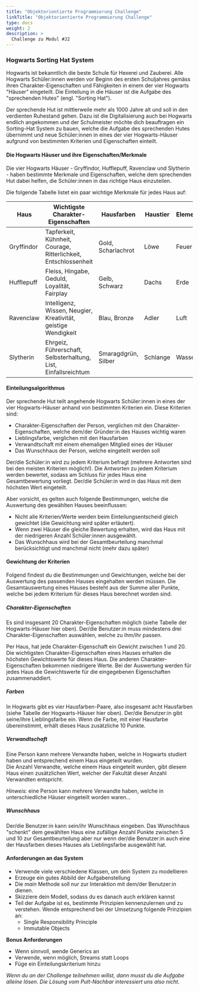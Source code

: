 ```yaml
---
title: "Objektorientierte Programmierung Challenge"
linkTitle: "Objektorientierte Programmierung Challenge"
type: docs
weight: 2
description: >
  Challenge zu Modul #J2
---
```


### Hogwarts Sorting Hat System

Hogwarts ist bekanntlich die beste Schule für Hexerei und Zauberei.
Alle Hogwarts Schüler:innen werden vor Beginn des ersten Schuljahres gemäss ihren
Charakter-Eigenschaften und Fähigkeiten in einem der vier Hogwarts "Häuser" eingeteilt.
Die Einteilung in die Häuser ist die Aufgabe des "sprechenden Hutes" (engl. "Sorting Hat").

Der sprechende Hut ist mittlerweile mehr als 1000 Jahre alt und soll in den verdienten Ruhestand gehen.
Dazu ist die Digitalisierung auch bei Hogwarts endlich angekommen und der Schulmeister möchte dich beauftragen
ein Sorting-Hat System zu bauen, welche die Aufgabe des sprechenden Hutes übernimmt und neue Schüler:innen
in eines der vier Hogwarts-Häuser aufgrund von bestimmten Kriterien und Eigenschaften einteilt.

#### Die Hogwarts Häuser und ihre Eigenschaften/Merkmale

Die vier Hogwarts Häuser - Gryffindor, Hufflepuff, Ravenclaw und Slytherin - haben bestimmte Merkmale
und Eigenschaften, welche dem sprechenden Hut dabei helfen, die Schüler:innen in das richtige Haus einzuteilen.

Die folgende Tabelle listet ein paar wichtige Merkmale für jedes Haus auf:

| Haus       | Wichtigste Charakter-Eigenschaften                              | Hausfarben          | Haustier | Element | Gründer:in        | Anzahl Schüler:innen |
| ---------- | --------------------------------------------------------------- | ------------------- | -------- | ------- | ----------------- | -------------------- |
| Gryffindor | Tapferkeit, Kühnheit, Courage, Ritterlichkeit, Entschlossenheit | Gold, Scharlachrot  | Löwe     | Feuer   | Godric Gryffindor | 31                   |
| Hufflepuff | Fleiss, Hingabe, Geduld, Loyalität, Fairplay                    | Gelb, Schwarz       | Dachs    | Erde    | Helga Hufflepuff  | 15                   |
| Ravenclaw  | Intelligenz, Wissen, Neugier, Kreativität, geistige Wendigkeit  | Blau, Bronze        | Adler    | Luft    | Rowena Ravenclaw  | 33                   |
| Slytherin  | Ehrgeiz, Führerschaft, Selbsterhaltung, List, Einfallsreichtum  | Smaragdgrün, Silber | Schlange | Wasser  | Salazar Slytherin | 48                   |

#### Einteilungsalgorithmus

Der sprechende Hut teilt angehende Hogwarts Schüler:innen in eines der vier Hogwarts-Häuser
anhand von bestimmten Kriterien ein. Diese Kriterien sind:

- Charakter-Eigenschaften der Person, verglichen mit den Charakter-Eigenschaften, welche dem/der Gründer:in des Hauses wichtig waren
- Lieblingsfarbe, verglichen mit den Hausfarben
- Verwandtschaft mit einem ehemaligen Mitglied eines der Häuser
- Das Wunschhaus der Person, welche eingeteilt werden soll

Der/die Schüler:in wird zu jedem Kriterium befragt (mehrere Antworten sind bei den meisten Kriterien möglich!).
Die Antworten zu jedem Kriterium werden bewertet, sodass am Schluss für jedes Haus eine Gesamtbewertung vorliegt.
Der/die Schüler:in wird in das Haus mit dem höchsten Wert eingeteilt.

Aber vorsicht, es gelten auch folgende Bestimmungen, welche die Auswertung des gewählten Hauses beeinflussen:

- Nicht alle Kriterien/Werte werden beim Einteilungsentscheid gleich gewichtet (die Gewichtung wird später erläutert).
- Wenn zwei Häuser die gleiche Bewertung erhalten, wird das Haus mit der niedrigeren Anzahl Schüler:innen ausgewählt.
- Das Wunschhaus wird bei der Gesamtbeurteilung manchmal berücksichtigt und manchmal nicht (mehr dazu später)

#### Gewichtung der Kriterien

Folgend findest du die Bestimmungen und Gewichtungen, welche bei der Auswertung des passenden Hauses eingehalten werden müssen.
Die Gesamtauswertung eines Hauses besteht aus der Summe aller Punkte, welche bei jedem Kriterium für dieses Haus berechnet worden sind.

##### Charakter-Eigenschaften

Es sind insgesamt 20 Charakter-Eigenschaften möglich (siehe Tabelle der Hogwarts-Häuser hier oben).
Der/die Benutzer:in muss mindestens drei Charakter-Eigenschaften auswählen, welche zu ihm/ihr passen.

Per Haus, hat jede Charakter-Eigenschaft ein Gewicht zwischen 1 und 20.
Die wichtigsten Charakter-Eigenschaften eines Hauses erhalten die höchsten Gewichtswerte für dieses Haus.
Die anderen Charakter-Eigenschaften bekommen niedrigere Werte.
Bei der Auswertung werden für jedes Haus die Gewichtswerte für die eingegebenen Eigenschaften zusammenaddiert.

##### Farben

In Hogwarts gibt es vier Hausfarben-Paare, also insgesamt acht Hausfarben (siehe Tabelle der Hogwarts-Häuser hier oben).
Der/die Benutzer:in gibt seine/ihre Lieblingsfarbe ein.
Wenn die Farbe, mit einer Hausfarbe übereinstimmt, erhält dieses Haus zusätzliche 10 Punkte.

##### Verwandtschaft

Eine Person kann mehrere Verwandte haben, welche in Hogwarts studiert haben und entsprechend
einem Haus eingeteilt wurden.  
Die Anzahl Verwandte, welche einem Haus eingeteilt wurden, gibt diesem Haus einen zusätzlichen Wert,
welcher der Fakultät dieser Anzahl Verwandten entspricht.

_Hinweis:_ eine Person kann mehrere Verwandte haben, welche in unterschiedliche Häuser eingeteilt worden waren...

##### Wunschhaus

Der/die Benutzer:in kann sein/ihr Wunschhaus eingeben.
Das Wunschhaus "schenkt" dem gewählten Haus eine zufällige Anzahl Punkte zwischen 5 und 10 zur
Gesamtbeurteilung aber nur wenn der/die Benutzer:in auch eine der Hausfarben dieses Hauses als Lieblingsfarbe ausgewählt hat.

#### Anforderungen an das System

- Verwende viele verschiedene Klassen, um dein System zu modellieren
- Erzeuge ein gutes Abbild der Aufgabenstellung
- Die _main_ Methode soll nur zur Interaktion mit dem/der Benutzer:in dienen.
- Skizziere dein Modell, sodass du es danach auch erklären kannst
- Teil der Aufgabe ist es, bestimmte Prinzipien kennenzulernen und zu verstehen. Wende entsprechend bei der Umsetzung folgende Prinzipien an:
  - Single Responsibility Principle
  - Immutable Objects

**Bonus Anforderungen**

- Wenn sinnvoll, wende Generics an
- Verwende, wenn möglich, Streams statt Loops
- Füge ein Einteilungskriterium hinzu

_Wenn du an der Challenge teilnehmen willst, dann musst du die Aufgabe alleine lösen.
Die Lösung vom Pult-Nachbar interessiert uns also nicht._
